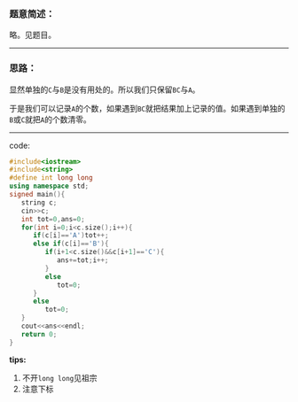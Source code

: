 ### 题意简述：
略。见题目。

----
### 思路：
显然单独的`C`与`B`是没有用处的。所以我们只保留`BC`与`A`。

于是我们可以记录`A`的个数，如果遇到`BC`就把结果加上记录的值。如果遇到单独的`B`或`C`就把`A`的个数清零。

----
code:
```cpp
#include<iostream>
#include<string>
#define int long long
using namespace std;
signed main(){
   string c;
   cin>>c;
   int tot=0,ans=0;
   for(int i=0;i<c.size();i++){
      if(c[i]=='A')tot++;
      else if(c[i]=='B'){
         if(i+1<c.size()&&c[i+1]=='C'){
            ans+=tot;i++;
         }
         else 
            tot=0;
      }
      else
         tot=0;
   }
   cout<<ans<<endl;
   return 0;
}
```

__tips:__
1. 不开`long long`见祖宗
2. 注意下标